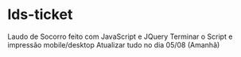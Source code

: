 # lds-ticket

Laudo de Socorro feito com JavaScript e JQuery
Terminar o Script e impressão mobile/desktop
Atualizar tudo no dia 05/08 (Amanhã)

